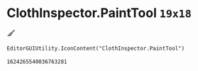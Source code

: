 # ClothInspector.PaintTool `19x18`
<img src="/img/ClothInspector.PaintTool.png" width=19 height=18>

``` CSharp
EditorGUIUtility.IconContent("ClothInspector.PaintTool")
```
```
1624265540036763281
```
